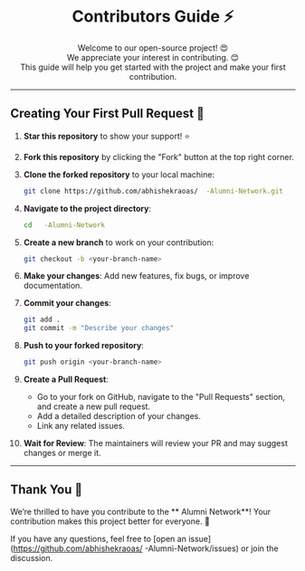 <div align="center">

# Contributors Guide ⚡

Welcome to our open-source project! 😍  
We appreciate your interest in contributing. 😊  
This guide will help you get started with the project and make your first contribution.

</div>

---

## Creating Your First Pull Request 🌟

1. **Star this repository** to show your support! ⭐
2. **Fork this repository** by clicking the "Fork" button at the top right corner.
3. **Clone the forked repository** to your local machine:

    ```bash
    git clone https://github.com/abhishekraoas/  -Alumni-Network.git
    ```

4. **Navigate to the project directory**:

    ```bash
    cd   -Alumni-Network
    ```

5. **Create a new branch** to work on your contribution:

    ```bash
    git checkout -b <your-branch-name>
    ```

6. **Make your changes**: Add new features, fix bugs, or improve documentation.
7. **Commit your changes**:

    ```bash
    git add .
    git commit -m "Describe your changes"
    ```

8. **Push to your forked repository**:

    ```bash
    git push origin <your-branch-name>
    ```

9. **Create a Pull Request**:  
   - Go to your fork on GitHub, navigate to the "Pull Requests" section, and create a new pull request.
   - Add a detailed description of your changes.
   - Link any related issues.

10. **Wait for Review**: The maintainers will review your PR and may suggest changes or merge it.

---

## Thank You 🙌

We’re thrilled to have you contribute to the **   Alumni Network**! Your contribution makes this project better for everyone. 🎉

If you have any questions, feel free to [open an issue](https://github.com/abhishekraoas/  -Alumni-Network/issues) or join the discussion.
